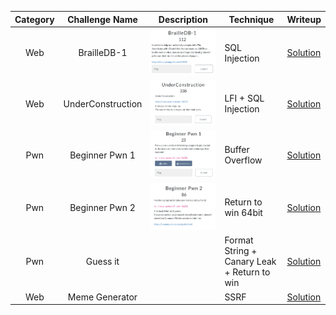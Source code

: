 | Category |  Challenge Name   | Description                    | Technique                                   | Writeup                                                                                              |
| :------: | :---------------: | ------------------------------ | ------------------------------------------- | ---------------------------------------------------------------------------------------------------- |
|   Web    |    BrailleDB-1    | ![alt text](Attachments/1.png) | SQL Injection                               | [Solution](https://github.com/Jeetu855/CTFs/blob/master/SwampCTF/Web/Solutions.md)                   |
|   Web    | UnderConstruction | ![alt text](Attachments/2.png) | LFI + SQL Injection                         | [Solution](https://github.com/Jeetu855/CTFs/blob/master/SwampCTF/Web/Solutions.md#underconstruction) |
|   Pwn    |  Beginner Pwn 1   | ![alt text](Attachments/3.png) | Buffer Overflow                             | [Solution](https://github.com/Jeetu855/CTFs/blob/master/SwampCTF/Pwn/Beginner%20Pwn%201/Solution.md) |
|   Pwn    |  Beginner Pwn 2   | ![alt text](Attachments/4.png) | Return to win 64bit                         | [Solution](https://github.com/Jeetu855/CTFs/blob/master/SwampCTF/Pwn/Beginner%20Pwn%202/Solution.md) |
|   Pwn    |     Guess it      |                                | Format String + Canary Leak + Return to win | [Solution](https://github.com/Jeetu855/CTFs/blob/master/SwampCTF/Pwn/guess_it/exploit.py)            |
|   Web    |  Meme Generator   |                                | SSRF                                        | [Solution](https://github.com/Jeetu855/CTFs/blob/master/SwampCTF/Web/Solutions.md#memegenerator)     |
